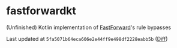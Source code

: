 # fastforwardkt

(Unfinished) Kotlin implementation of [FastForward](https://github.com/FastForwardTeam/FastForward)'s rule bypasses

Last updated
at `5fa5071b64eca606e2e44ff9e498df2228eabb5b` ([Diff](https://github.com/FastForwardTeam/FastForward/compare/5fa5071b64eca606e2e44ff9e498df2228eabb5b...main))
